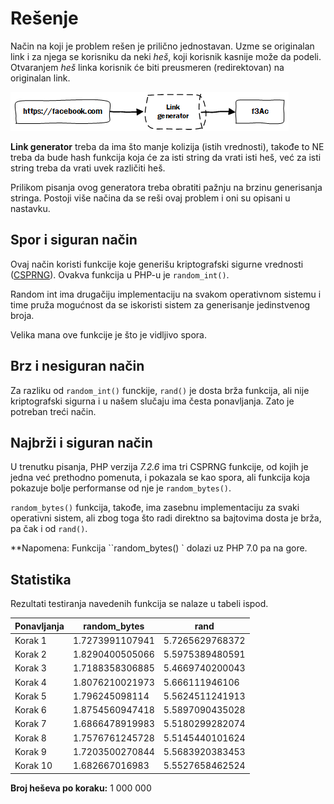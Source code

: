 # Rešenje

Način na koji je problem rešen je prilično jednostavan. Uzme se originalan link i za njega se korisniku da neki *heš*, koji korisnik kasnije može da podeli. Otvaranjem *heš* linka korisnik će biti preusmeren (redirektovan) na originalan link.

![tok generator](images\solution_flow.png)

**Link generator** treba da ima što manje kolizija (istih vrednosti), takođe to NE treba da bude hash funkcija koja će za isti string da vrati isti heš, već za isti string treba da vrati uvek različiti heš.

Prilikom pisanja ovog generatora treba obratiti pažnju na brzinu generisanja stringa. Postoji više načina da se reši ovaj problem i oni su opisani u nastavku.

## Spor i siguran način

Ovaj način koristi funkcije koje generišu kriptografski sigurne vrednosti ([CSPRNG](https://en.wikipedia.org/wiki/Cryptographically_secure_pseudorandom_number_generator)). Ovakva funkcija u PHP-u je `random_int()`.

Random int ima drugačiju implementaciju na svakom operativnom sistemu i time pruža mogućnost da se iskoristi sistem za generisanje jedinstvenog broja.

Velika mana ove funkcije je što je vidljivo spora.

## Brz i nesiguran način

Za razliku od `random_int()` funckije, `rand()` je dosta brža funkcija, ali nije kriptografski sigurna i u našem slučaju ima česta ponavljanja. Zato je potreban treći način.

## Najbrži i siguran način

U trenutku pisanja, PHP verzija *7.2.6* ima tri CSPRNG funkcije, od kojih je jedna već prethodno pomenuta, i pokazala se kao spora, ali funkcija koja pokazuje bolje performanse od nje je `random_bytes()`.

`random_bytes()` funkcija, takođe, ima zasebnu implementaciju za svaki operativni sistem, ali zbog toga što radi direktno sa bajtovima dosta je brža, pa čak i od `rand()`.

**Napomena: Funkcija ``random_bytes() ` dolazi uz PHP 7.0 pa na gore.

## Statistika

Rezultati testiranja navedenih funkcija se nalaze u tabeli ispod.

| Ponavljanja         | random_bytes    | rand            |
| ---------------------- | --------------- | --------------- |
| Korak 1                | 1.7273991107941 | 5.7265629768372 |
| Korak 2                | 1.8290400505066 | 5.5975389480591 |
| Korak 3                | 1.7188358306885 | 5.4669740200043 |
| Korak 4                | 1.8076210021973 | 5.666111946106  |
| Korak 5                | 1.796245098114  | 5.5624511241913 |
| Korak 6                | 1.8754560947418 | 5.5897090435028 |
| Korak 7                | 1.6866478919983 | 5.5180299282074 |
| Korak 8                | 1.7576761245728 | 5.5145440101624 |
| Korak 9                | 1.7203500270844 | 5.5683920383453 |
| Korak 10               | 1.682667016983  | 5.5527658462524 |

**Broj heševa po koraku:**  1 000 000